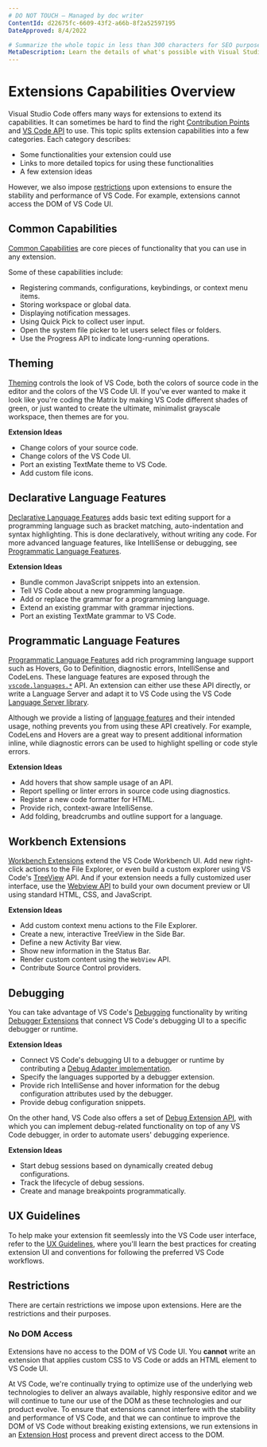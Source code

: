 ```yaml
---
# DO NOT TOUCH — Managed by doc writer
ContentId: d22675fc-6609-43f2-a66b-8f2a52597195
DateApproved: 8/4/2022

# Summarize the whole topic in less than 300 characters for SEO purpose
MetaDescription: Learn the details of what's possible with Visual Studio Code's rich extension (plug-in) API.
---
```


# Extensions Capabilities Overview

Visual Studio Code offers many ways for extensions to extend its capabilities. It can sometimes be hard to find the right [Contribution Points](/api/references/contribution-points) and [VS Code API](/api/references/vscode-api) to use. This topic splits extension capabilities into a few categories. Each category describes:

- Some functionalities your extension could use
- Links to more detailed topics for using these functionalities
- A few extension ideas

However, we also impose [restrictions](#restrictions) upon extensions to ensure the stability and performance of VS Code. For example, extensions cannot access the DOM of VS Code UI.

## Common Capabilities

[Common Capabilities](./common-capabilities) are core pieces of functionality that you can use in any extension.

Some of these capabilities include:

- Registering commands, configurations, keybindings, or context menu items.
- Storing workspace or global data.
- Displaying notification messages.
- Using Quick Pick to collect user input.
- Open the system file picker to let users select files or folders.
- Use the Progress API to indicate long-running operations.

## Theming

[Theming](./theming) controls the look of VS Code, both the colors of source code in the editor and the colors of the VS Code UI. If you've ever wanted to make it look like you're coding the Matrix by making VS Code different shades of green, or just wanted to create the ultimate, minimalist grayscale workspace, then themes are for you.

**Extension Ideas**

- Change colors of your source code.
- Change colors of the VS Code UI.
- Port an existing TextMate theme to VS Code.
- Add custom file icons.

## Declarative Language Features

[Declarative Language Features](/api/language-extensions/overview#declarative-language-features) adds basic text editing support for a programming language such as bracket matching, auto-indentation and syntax highlighting. This is done declaratively, without writing any code. For more advanced language features, like IntelliSense or debugging, see [Programmatic Language Features](#programmatic-language-features).

**Extension Ideas**

- Bundle common JavaScript snippets into an extension.
- Tell VS Code about a new programming language.
- Add or replace the grammar for a programming language.
- Extend an existing grammar with grammar injections.
- Port an existing TextMate grammar to VS Code.

## Programmatic Language Features

[Programmatic Language Features](/api/language-extensions/overview#programmatic-language-features) add rich programming language support such as Hovers, Go to Definition, diagnostic errors, IntelliSense and CodeLens. These language features are exposed through the [`vscode.languages.*`](/api/references/vscode-api#languages) API. An extension can either use these API directly, or write a Language Server and adapt it to VS Code using the VS Code [Language Server library](https://github.com/microsoft/vscode-languageserver-node).

Although we provide a listing of [language features](/api/language-extensions/programmatic-language-features) and their intended usage, nothing prevents you from using these API creatively. For example, CodeLens and Hovers are a great way to present additional information inline, while diagnostic errors can be used to highlight spelling or code style errors.

**Extension Ideas**

- Add hovers that show sample usage of an API.
- Report spelling or linter errors in source code using diagnostics.
- Register a new code formatter for HTML.
- Provide rich, context-aware IntelliSense.
- Add folding, breadcrumbs and outline support for a language.

## Workbench Extensions

[Workbench Extensions](./extending-workbench) extend the VS Code Workbench UI. Add new right-click actions to the File Explorer, or even build a custom explorer using VS Code's [TreeView](/api/extension-guides/tree-view) API. And if your extension needs a fully customized user interface, use the [Webview API](/api/extension-guides/webview) to build your own document preview or UI using standard HTML, CSS, and JavaScript.

**Extension Ideas**

- Add custom context menu actions to the File Explorer.
- Create a new, interactive TreeView in the Side Bar.
- Define a new Activity Bar view.
- Show new information in the Status Bar.
- Render custom content using the `WebView` API.
- Contribute Source Control providers.

## Debugging

You can take advantage of VS Code's [Debugging](/docs/editor/debugging) functionality by writing [Debugger Extensions](/api/extension-guides/debugger-extension) that connect VS Code's debugging UI to a specific debugger or runtime.

**Extension Ideas**

- Connect VS Code's debugging UI to a debugger or runtime by contributing a [Debug Adapter implementation](https://microsoft.github.io/debug-adapter-protocol/implementors/adapters/).
- Specify the languages supported by a debugger extension.
- Provide rich IntelliSense and hover information for the debug configuration attributes used by the debugger.
- Provide debug configuration snippets.

On the other hand, VS Code also offers a set of [Debug Extension API](/api/references/vscode-api#debug), with which you can implement debug-related functionality on top of any VS Code debugger, in order to automate users' debugging experience.

**Extension Ideas**

- Start debug sessions based on dynamically created debug configurations.
- Track the lifecycle of debug sessions.
- Create and manage breakpoints programmatically.

<!-- Add below content back after writing ./extending-core-functionalities.md  -->
<!-- ## Core Extensions

[Core Extensions](extending-core-functionalities) are for very advanced users. These let you build a custom back end for many of VS Code's low-level functionality. For example, the `FileSystem` API can be used to support working with files over FTP or other protocols. Core extensions typically work transparently from a user's point of view.

**Extension Ideas**

- Add support for working with remote files over FTP or SFTP.
- Register new source control provider, such as Mercurial.
- Implement a custom file search provider. -->

## UX Guidelines

To help make your extension fit seemlessly into the VS Code user interface, refer to the [UX Guidelines](/api/ux-guidelines/overview), where you'll learn the best practices for creating extension UI and conventions for following the preferred VS Code workflows.

## Restrictions

There are certain restrictions we impose upon extensions. Here are the restrictions and their purposes.

### No DOM Access

Extensions have no access to the DOM of VS Code UI. You **cannot** write an extension that applies custom CSS to VS Code or adds an HTML element to VS Code UI.

At VS Code, we're continually trying to optimize use of the underlying web technologies to deliver an always available, highly responsive editor and we will continue to tune our use of the DOM as these technologies and our product evolve. To ensure that extensions cannot interfere with the stability and performance of VS Code, and that we can continue to improve the DOM of VS Code without breaking existing extensions, we run extensions in an [Extension Host](/api/advanced-topics/extension-host) process and prevent direct access to the DOM.
